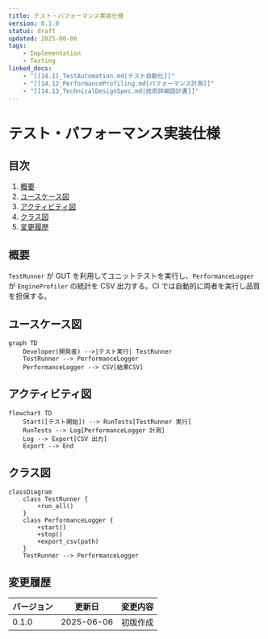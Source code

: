 ```yaml
---
title: テスト・パフォーマンス実装仕様
version: 0.1.0
status: draft
updated: 2025-06-06
tags:
    - Implementation
    - Testing
linked_docs:
    - "[[14.11_TestAutomation.md|テスト自動化]]"
    - "[[14.12_PerformanceProfiling.md|パフォーマンス計測]]"
    - "[[14.13_TechnicalDesignSpec.md|技術詳細設計書]]"
---
```


# テスト・パフォーマンス実装仕様

## 目次

1. [概要](#概要)
2. [ユースケース図](#ユースケース図)
3. [アクティビティ図](#アクティビティ図)
4. [クラス図](#クラス図)
5. [変更履歴](#変更履歴)

## 概要

`TestRunner` が GUT を利用してユニットテストを実行し、`PerformanceLogger` が `EngineProfiler` の統計を CSV 出力する。CI では自動的に両者を実行し品質を担保する。

## ユースケース図

```mermaid
graph TD
    Developer(開発者) -->|テスト実行| TestRunner
    TestRunner --> PerformanceLogger
    PerformanceLogger --> CSV[結果CSV]
```

## アクティビティ図

```mermaid
flowchart TD
    Start([テスト開始]) --> RunTests[TestRunner 実行]
    RunTests --> Log[PerformanceLogger 計測]
    Log --> Export[CSV 出力]
    Export --> End
```

## クラス図

```mermaid
classDiagram
    class TestRunner {
        +run_all()
    }
    class PerformanceLogger {
        +start()
        +stop()
        +export_csv(path)
    }
    TestRunner --> PerformanceLogger
```

## 変更履歴

| バージョン | 更新日     | 変更内容 |
| ---------- | ---------- | -------- |
| 0.1.0      | 2025-06-06 | 初版作成 |
